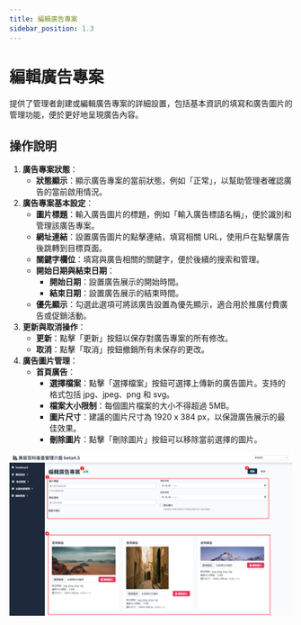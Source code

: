 ```yaml
---
title: 編輯廣告專案
sidebar_position: 1.3
---
```


# 編輯廣告專案

提供了管理者創建或編輯廣告專案的詳細設置，包括基本資訊的填寫和廣告圖片的管理功能，便於更好地呈現廣告內容。

## 操作說明

1. **廣告專案狀態**：
    - **狀態顯示**：顯示廣告專案的當前狀態，例如「正常」，以幫助管理者確認廣告的當前啟用情況。
2. **廣告專案基本設定**：
    - **圖片標題**：輸入廣告圖片的標題，例如「輸入廣告標語名稱」，便於識別和管理該廣告專案。
    - **網址連結**：設置廣告圖片的點擊連結，填寫相關 URL，使用戶在點擊廣告後跳轉到目標頁面。
    - **關鍵字欄位**：填寫與廣告相關的關鍵字，便於後續的搜索和管理。
    - **開始日期與結束日期**：
        - **開始日期**：設置廣告展示的開始時間。
        - **結束日期**：設置廣告展示的結束時間。
    - **優先顯示**：勾選此選項可將該廣告設置為優先顯示，適合用於推廣付費廣告或促銷活動。
3. **更新與取消操作**：
    - **更新**：點擊「更新」按鈕以保存對廣告專案的所有修改。
    - **取消**：點擊「取消」按鈕撤銷所有未保存的更改。
4. **廣告圖片管理**：
    - **首頁廣告**：
        - **選擇檔案**：點擊「選擇檔案」按鈕可選擇上傳新的廣告圖片。支持的格式包括 jpg、jpeg、png 和 svg。
        - **檔案大小限制**：每個圖片檔案的大小不得超過 5MB。
        - **圖片尺寸**：建議的圖片尺寸為 1920 x 384 px，以保證廣告展示的最佳效果。
        - **刪除圖片**：點擊「刪除圖片」按鈕可以移除當前選擇的圖片。

![編輯廣告專案](./img/advert-case-edit.png)
